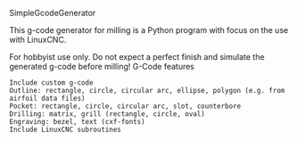 SimpleGcodeGenerator

This g-code generator for milling is a Python program with focus on the use with LinuxCNC.

For hobbyist use only. Do not expect a perfect finish and simulate the generated g-code before milling!
G-Code features

    Include custom g-code
    Outline: rectangle, circle, circular arc, ellipse, polygon (e.g. from airfoil data files)
    Pocket: rectangle, circle, circular arc, slot, counterbore
    Drilling: matrix, grill (rectangle, circle, oval)
    Engraving: bezel, text (cxf-fonts)
    Include LinuxCNC subroutines

